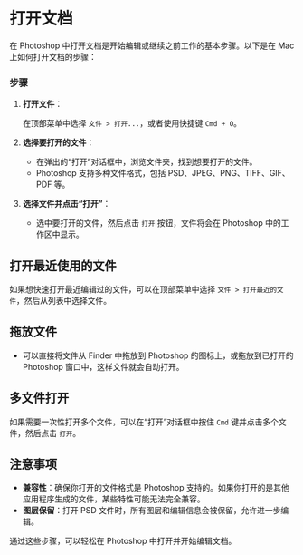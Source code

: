 # 打开文档

在 Photoshop 中打开文档是开始编辑或继续之前工作的基本步骤。以下是在 Mac 上如何打开文档的步骤：

### 步骤

1. **打开文件**：

   在顶部菜单中选择 `文件 > 打开...`，或者使用快捷键 `Cmd + O`。

2. **选择要打开的文件**：

    - 在弹出的“打开”对话框中，浏览文件夹，找到想要打开的文件。
    - Photoshop 支持多种文件格式，包括 PSD、JPEG、PNG、TIFF、GIF、PDF 等。

3. **选择文件并点击“打开”**：
    - 选中要打开的文件，然后点击 `打开` 按钮，文件将会在 Photoshop 中的工作区中显示。

## 打开最近使用的文件

如果想快速打开最近编辑过的文件，可以在顶部菜单中选择 `文件 > 打开最近的文件`，然后从列表中选择文件。

## 拖放文件

- 可以直接将文件从 Finder 中拖放到 Photoshop 的图标上，或拖放到已打开的 Photoshop 窗口中，这样文件就会自动打开。

## 多文件打开

如果需要一次性打开多个文件，可以在“打开”对话框中按住 `Cmd` 键并点击多个文件，然后点击 `打开`。

## 注意事项
- **兼容性**：确保你打开的文件格式是 Photoshop 支持的。如果你打开的是其他应用程序生成的文件，某些特性可能无法完全兼容。
- **图层保留**：打开 PSD 文件时，所有图层和编辑信息会被保留，允许进一步编辑。

通过这些步骤，可以轻松在 Photoshop 中打开并开始编辑文档。